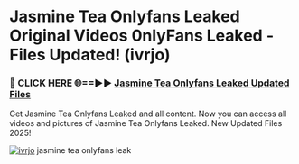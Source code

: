 # Jasmine Tea Onlyfans Leaked Original Videos 0nlyFans Leaked - Files Updated! (ivrjo)

<h3>🔴 CLICK HERE 🌐==►► <a href="https://tinyurl.com/2wckxsce" rel="nofollow">Jasmine Tea Onlyfans Leaked Updated Files</a></h3>

Get Jasmine Tea Onlyfans Leaked and all content. Now you can access all videos and pictures of Jasmine Tea Onlyfans Leaked. New Updated Files 2025!

[![ivrjo](https://i.imgur.com/AFduVYN.gif)](https://tinyurl.com/2wckxsce)
jasmine tea onlyfans leak
